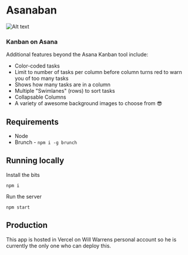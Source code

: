 # Asanaban

![Alt text](app/assets/images/screenshot.png?raw=true "Asanaban Demo")
### Kanban on Asana

Additional features beyond the Asana Kanban tool include:

- Color-coded tasks
- Limit to number of tasks per column before column turns red to warn you of too many tasks
- Shows how many tasks are in a column
- Multiple "Swimlanes" (rows) to sort tasks
- Collapsable Columns
- A variety of awesome background images to choose from 😎

## Requirements
- Node
- Brunch - `npm i -g brunch`

## Running locally

Install the bits

`npm i`

Run the server

`npm start`

## Production

This app is hosted in Vercel on Will Warrens personal account so he is currently the only one who can deploy this.